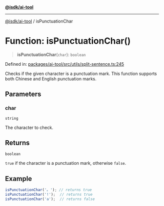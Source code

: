 [**@isdk/ai-tool**](../README.md)

***

[@isdk/ai-tool](../globals.md) / isPunctuationChar

# Function: isPunctuationChar()

> **isPunctuationChar**(`char`): `boolean`

Defined in: [packages/ai-tool/src/utils/split-sentence.ts:245](https://github.com/isdk/ai-tool.js/blob/7135b3a67072644f21685b76900b7f351401749e/src/utils/split-sentence.ts#L245)

Checks if the given character is a punctuation mark.
This function supports both Chinese and English punctuation marks.

## Parameters

### char

`string`

The character to check.

## Returns

`boolean`

`true` if the character is a punctuation mark, otherwise `false`.

## Example

```typescript
isPunctuationChar('。'); // returns true
isPunctuationChar('!');  // returns true
isPunctuationChar('a');  // returns false
```
